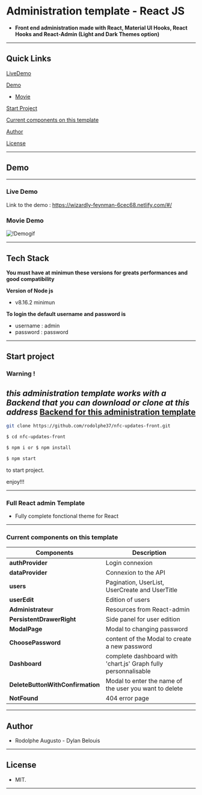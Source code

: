 
# Administration template - React JS

  

-  **Front end administration made with React, Material UI Hooks, React Hooks and React-Admin (Light and Dark Themes option)**

  
---  

## Quick Links
[LiveDemo](#live-demo)

[Demo](#demo)

-  [Movie](#movie-demo)

[Start Project](#Start-project)

[Current components on this template](#Current-components-on-this-template)

[Author](#author)

[License](#license)


---
## Demo
---

### Live Demo
Link to the demo : https://wizardly-feynman-6cec68.netlify.com/#/

### Movie Demo

![!Demogif](movieDemo.gif)

---
 

## Tech Stack

 **You must have at minimun these versions for greats performances and good compatibility**

 **Version of Node js**
-    v8.16.2 minimun

 **To login the default username and password is**
- username : admin
- password : password

--- 

## Start project

### Warning ! 
***this administration template works with a Backend that you can download or clone at this address***
[Backend for this administration template](https://github.com/rodolphe37/nfc-updates-back.git)
---
```bash
git clone https://github.com/rodolphe37/nfc-updates-front.git

$ cd nfc-updates-front

$ npm i or $ npm install

$ npm start
```

to start project.

  

enjoy!!!

---  

### Full React admin Template

  - Fully complete fonctional theme for React


---

### Current components on this template

| Components | Description |
| ------ | ------ |
| **authProvider** | Login connexion |
| **dataProvider** | Connexion to the API |
| **users** | Pagination, UserList, UserCreate and UserTitle |
| **userEdit** | Edition of users |  
| **Administrateur** | Resources from React-admin |
| **PersistentDrawerRight** | Side panel for user edition |
| **ModalPage** | Modal to changing password |
| **ChoosePassword** | content of the Modal to create a new password |
| **Dashboard** | complete dashboard with 'chart.js' Graph fully personnalisable |
| **DeleteButtonWithConfirmation** | Modal to enter the name of the user you want to delete |
| **NotFound** | 404 error page |

---

  

## Author

  

- Rodolphe Augusto - Dylan Belouis

  

---

  

## License

  

- MIT.

  

---

  

